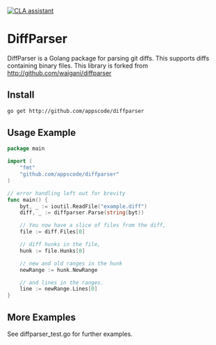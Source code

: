 [![CLA assistant](https://cla-assistant.io/readme/badge/appscode/diffparser)](https://cla-assistant.io/appscode/diffparser)

DiffParser
===========

DiffParser is a Golang package for parsing git diffs. This supports diffs containing binary files. This library is forked from http://github.com/waigani/diffparser

Install
-------

```sh
go get http://github.com/appscode/diffparser
```

Usage Example
-------------

```go
package main

import (
	"fmt"
	"github.com/appscode/diffparser"
)

// error handling left out for brevity
func main() {
	byt, _ := ioutil.ReadFile("example.diff")
	diff, _ := diffparser.Parse(string(byt))

	// You now have a slice of files from the diff,
	file := diff.Files[0]

	// diff hunks in the file,
	hunk := file.Hunks[0]

	// new and old ranges in the hunk
	newRange := hunk.NewRange

	// and lines in the ranges.
	line := newRange.Lines[0]
}
```

More Examples
-------------

See diffparser_test.go for further examples.

